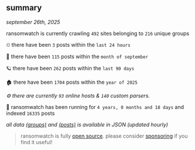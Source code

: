 
## summary
_september 26th, 2025_

ransomwatch is currently crawling `492` sites belonging to `216` unique groups

⏲ there have been `3` posts within the `last 24 hours`

🦈 there have been `115` posts within the `month of september`

🪐 there have been `262` posts within the `last 90 days`

🏚 there have been `1704` posts within the `year of 2025`

_⚙️ there are currently `93` online hosts & `140` custom parsers._

🦕 ransomwatch has been running for `4 years, 0 months and 18 days` and indexed `16335` posts

_all data  [(groups)](http://ransomwhat.telemetry.ltd/groups) and [(posts)](http://ransomwhat.telemetry.ltd/posts) is available in JSON (updated hourly)_

> ransomwatch is fully [open source](https://github.com/joshhighet/ransomwatch#ransomwatch--). please consider [sponsoring](https://github.com/sponsors/joshhighet) if you find it useful!
